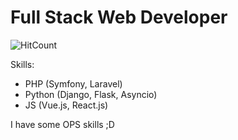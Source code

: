 # Full Stack Web Developer
![HitCount](https://komarev.com/ghpvc/?username=shmidtelson&style=flat-square)

Skills: 
* PHP (Symfony, Laravel)
* Python (Django, Flask, Asyncio)
* JS (Vue.js, React.js)

I have some OPS skills ;D
